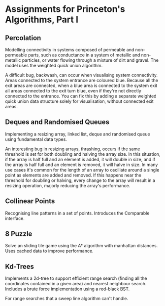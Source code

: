 # Assignments for Princeton's Algorithms, Part I

## Percolation

Modelling connectivity in systems composed of permeable and non-permeable parts, such as conductance in a system of metallic and non-metallic particles, or water flowing through a mixture of dirt and gravel. The model uses the weighted quick union algorithm.

A difficult bug, backwash, can occur when visualising system connectivity. Areas connected to the system entrance are coloured blue. Because all the exit areas are connected, when a blue area is connected to the system exit all areas connected to the exit turn blue, even if they're not directly connected to the entrance. You can fix this by adding a separate weighted quick union data structure solely for visualisation, without connected exit areas.

## Deques and Randomised Queues

Implementing a resizing array, linked list, deque and randomised queue using fundamental data types. 

An interesting bug in resizing arrays, thrashing, occurs if the same threshold is set for both doubling and halving the array size. In this situation, if the array is half full and an element is added, it will double in size, and if the array is half full and an element is removed, it will halve in size. In many use cases it's common for the length of an array to oscillate around a single point as elements are added and removed. If this happens near the threshold for doubling or halving, every change to the array will result in a resizing operation, majorly reducing the array's performance.

## Collinear Points

Recognising line patterns in a set of points. Introduces the Comparable interface.

## 8 Puzzle

Solve an sliding tile game using the A* algorithm with manhattan distances. Uses cached data to improve performance.

## Kd-Trees

Implements a 2d-tree to support efficient range search (finding all the coordinates contained in a given area) and nearest neighbour search.
Includes a brute force implementation using a red-black BST.

For range searches that a sweep line algorithm can't handle.
